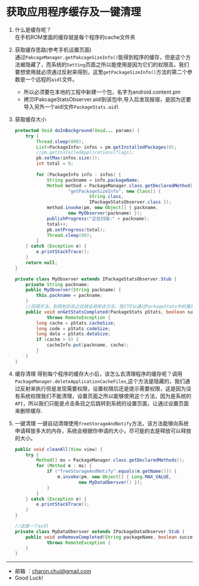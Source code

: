 获取应用程序缓存及一键清理
===

1. 什么是缓存呢？    
	在手机ROM里面的缓存就是每个程序的cache文件夹
2. 获取缓存思路(参考手机设置页面)      
	通过`PakcageManager.getPakcageSizeInfo()`能得到程序的缓存，但是这个方法被隐藏了，而系统的`Setting`页面之所以能使用是因为它们的权限高，我们要想使用就必须通过反射来得到，这里`getPackageSizeInfo()`方法的第二个参数是一个远程的`aidl`文件。
	- 所以必须要在本地的工程中新建一个包，名字为android.content.pm
	- 拷贝IPakcageStatsObserver.aidl到该包中,导入后发现报错，是因为还要导入另外一个aidl文件`PackageStats.aidl`
	
3. 获取缓存大小
	```java
	protected Void doInBackground(Void... params) {
		try {
			Thread.sleep(800);
			List<PackageInfo> infos = pm.getInstalledPackages(0);
			//pm.getInstalledApplications(flags);
			pb.setMax(infos.size());
			int total = 0;
			
			for (PackageInfo info : infos) {
				String packname = info.packageName;
				Method method = PackageManager.class.getDeclaredMethod(
						"getPackageSizeInfo", new Class[] {
								String.class,
								IPackageStatsObserver.class });
				method.invoke(pm, new Object[] { packname,
						new MyObserver(packname) });
				publishProgress("正在扫描:" + packname);
				total++;
				pb.setProgress(total);
				Thread.sleep(80);
			}
		} catch (Exception e) {
			e.printStackTrace();
		}
		return null;
	}
 
    private class MyObserver extends IPackageStatsObserver.Stub {
        private String packname;
        public MyObserver(String packname) {
            this.packname = packname;
        }
        //回调方法，到得到状态之后就会调用该方法，我们可以通过PackageStats中的属性来得到缓存的大小
        public void onGetStatsCompleted(PackageStats pStats, boolean succeeded)
                throws RemoteException {
            long cache = pStats.cacheSize;
            long code = pStats.codeSize;
            long data = pStats.dataSize;
            if (cache > 0) {
                cacheInfo.put(packname, cache);
            }
        }
    }
	```
4. 缓存清理
	得到每个程序的缓存大小后，该怎么去清理程序的缓存呢？调用`PackageManager.deleteApplicationCacheFiles`,这个方法是隐藏的，我们通过反射来执行但是发现需要权限，设置权限后还是提示需要权限，这是因为没有系统权限我们不能清理，设置页面之所以能够使用这个方法，因为是系统的`API`，所以我们只能是点击条目之后跳转到系统的设置页面，让通过设置页面来删除缓存.
 
5. 一键清理
	一键自动清理使用`freeStorageAndNotify`方法，该方法能够向系统申请释放多大的内存，系统会根据你申请的大小，尽可能的去是释放可以释放的大小。
	```java
    public void cleanAll(View view) {
        try {
            Method[] ms = PackageManager.class.getDeclaredMethods();
            for (Method m : ms) {
                if ("freeStorageAndNotify".equals(m.getName())) {
                    m.invoke(pm, new Object[] { Long.MAX_VALUE,
                            new MyDataObersver() });
                }
            }
        } catch (Exception e) {
            e.printStackTrace();
        }		
    }
	
	//这是一个aidl
    private class MyDataObersver extends IPackageDataObserver.Stub {
        public void onRemoveCompleted(String packageName, boolean succeeded)
                throws RemoteException {
        }
    }
	```
	
---

- 邮箱 ：charon.chui@gmail.com  
- Good Luck! 